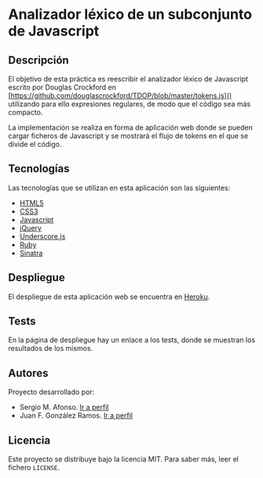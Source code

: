 # Analizador léxico de un subconjunto de Javascript

## Descripción

El objetivo de esta práctica es reescribir el analizador léxico de Javascript
escrito por Douglas Crockford en [https://github.com/douglascrockford/TDOP/blob/master/tokens.js]() utilizando para ello expresiones regulares, de modo
que el código sea más compacto.

La implementación se realiza en forma de aplicación web donde se pueden
cargar ficheros de Javascript y se mostrará el flujo de tokens en el que se
divide el código.

## Tecnologías

Las tecnologías que se utilizan en esta aplicación son las siguientes:

  - [HTML5](http://www.w3schools.com/html/html5_intro.asp)
  - [CSS3](http://www.w3schools.com/css/)
  - [Javascript](http://www.w3schools.com/js/)
  - [jQuery](http://jquery.com/)
  - [Underscore.js](http://underscorejs.org/)
  - [Ruby](https://www.ruby-lang.org/es/)
  - [Sinatra](http://www.sinatrarb.com/)

## Despliegue

El despliegue de esta aplicación web se encuentra en
[Heroku](http://www.heroku.com).

## Tests

En la página de despliegue hay un enlace a los tests, donde se muestran los
resultados de los mismos.

## Autores

Proyecto desarrollado por:

  - Sergio M. Afonso. [Ir a perfil](https://github.com/alu0100700459)
  - Juan F. González Ramos. [Ir a perfil](https://github.com/juanFGR)

## Licencia

Este proyecto se distribuye bajo la licencia MIT. Para saber más, leer el
fichero `LICENSE`.